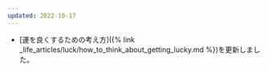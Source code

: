 ```yaml
---
updated: 2022-10-17
---
```

- [運を良くするための考え方]({% link _life_articles/luck/how_to_think_about_getting_lucky.md %})を更新しました。